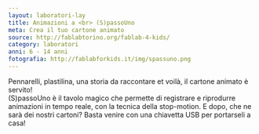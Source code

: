 ```yaml
---
layout: laboratori-lay
title: Animazioni a <br> (S)passoUno
meta: Crea il tuo cartone animato
source: http://fablabtorino.org/fablab-4-kids/
category: laboratori
anni: 6 - 14 anni
fotografia: http://fablabforkids.it/img/spassuno.png
---
```


Pennarelli, plastilina, una storia da raccontare et voilà, il cartone animato è servito! <br>
(S)passoUno è il tavolo magico che permette di registrare e riprodurre animazioni in tempo reale, con la tecnica della stop-motion. E dopo, che ne sarà dei nostri cartoni? Basta venire con una chiavetta USB per portarseli a casa!
